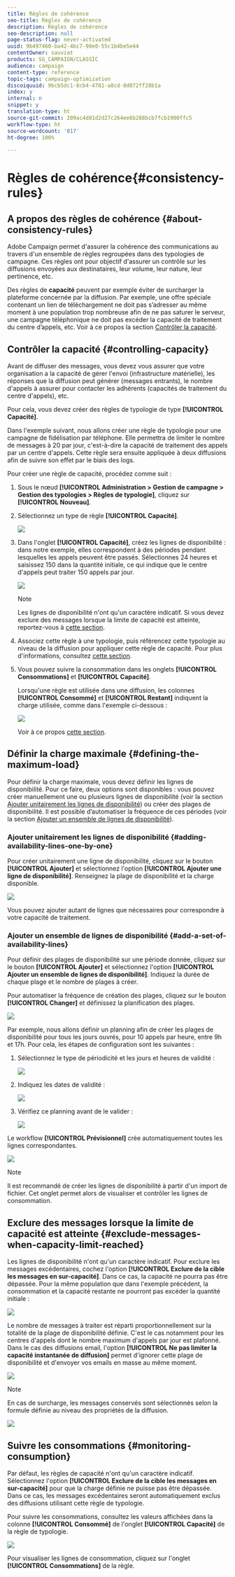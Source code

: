 ```yaml
---
title: Règles de cohérence
seo-title: Règles de cohérence
description: Règles de cohérence
seo-description: null
page-status-flag: never-activated
uuid: 9b497460-ba42-4bc7-98e0-55c1b4be5e44
contentOwner: sauviat
products: SG_CAMPAIGN/CLASSIC
audience: campaign
content-type: reference
topic-tags: campaign-optimization
discoiquuid: 9bcb5dc1-8cb4-4781-a8cd-8d072ff28b1a
index: y
internal: n
snippet: y
translation-type: ht
source-git-commit: 209ac4d81d2d27c264ee6b288bcb7fcb1900ffc5
workflow-type: ht
source-wordcount: '817'
ht-degree: 100%

---
```



# Règles de cohérence{#consistency-rules}

## A propos des règles de cohérence {#about-consistency-rules}

Adobe Campaign permet d&#39;assurer la cohérence des communications au travers d&#39;un ensemble de règles regroupées dans des typologies de campagne. Ces règles ont pour objectif d&#39;assurer un contrôle sur les diffusions envoyées aux destinataires, leur volume, leur nature, leur pertinence, etc.

Des règles de **capacité** peuvent par exemple éviter de surcharger la plateforme concernée par la diffusion. Par exemple, une offre spéciale contenant un lien de téléchargement ne doit pas s’adresser au même moment à une population trop nombreuse afin de ne pas saturer le serveur, une campagne téléphonique ne doit pas excéder la capacité de traitement du centre d’appels, etc. Voir à ce propos la section [Contrôler la capacité](#controlling-capacity).

## Contrôler la capacité {#controlling-capacity}

Avant de diffuser des messages, vous devez vous assurer que votre organisation a la capacité de gérer l&#39;envoi (infrastructure matérielle), les réponses que la diffusion peut générer (messages entrants), le nombre d&#39;appels à assurer pour contacter les adhérents (capacités de traitement du centre d&#39;appels), etc.

Pour cela, vous devez créer des règles de typologie de type **[!UICONTROL Capacité]**.

Dans l&#39;exemple suivant, nous allons créer une règle de typologie pour une campagne de fidélisation par téléphone. Elle permettra de limiter le nombre de messages à 20 par jour, c&#39;est-à-dire la capacité de traitement des appels par un centre d&#39;appels. Cette règle sera ensuite appliquée à deux diffusions afin de suivre son effet par le biais des logs.

Pour créer une règle de capacité, procédez comme suit :

1. Sous le nœud **[!UICONTROL Administration > Gestion de campagne > Gestion des typologies > Règles de typologie]**, cliquez sur **[!UICONTROL Nouveau]**.
1. Sélectionnez un type de règle **[!UICONTROL Capacité]**.

   ![](assets/campaign_opt_create_capacity_01.png)

1. Dans l&#39;onglet **[!UICONTROL Capacité]**, créez les lignes de disponibilité : dans notre exemple, elles correspondent à des périodes pendant lesquelles les appels peuvent être passés. Sélectionnes 24 heures et saisissez 150 dans la quantité initiale, ce qui indique que le centre d&#39;appels peut traiter 150 appels par jour.

   ![](assets/campaign_opt_create_capacity_02.png)

   >[!NOTE]
   >
   >Les lignes de disponibilité n&#39;ont qu&#39;un caractère indicatif. Si vous devez exclure des messages lorsque la limite de capacité est atteinte, reportez-vous à [cette section](#exclude-messages-when-capacity-limit-reached).

1. Associez cette règle à une typologie, puis référencez cette typologie au niveau de la diffusion pour appliquer cette règle de capacité. Pour plus d&#39;informations, consultez [cette section](../../campaign/using/applying-rules.md#applying-a-typology-to-a-delivery).
1. Vous pouvez suivre la consommation dans les onglets **[!UICONTROL Consommations]** et **[!UICONTROL Capacité]**.

   Lorsqu&#39;une règle est utilisée dans une diffusion, les colonnes **[!UICONTROL Consommé]** et **[!UICONTROL Restant]** indiquent la charge utilisée, comme dans l&#39;exemple ci-dessous :

   ![](assets/campaign_opt_create_capacity_03.png)

   Voir à ce propos [cette section](#monitoring-consumption).

## Définir la charge maximale {#defining-the-maximum-load}

Pour définir la charge maximale, vous devez définir les lignes de disponibilité. Pour ce faire, deux options sont disponibles : vous pouvez créer manuellement une ou plusieurs lignes de disponibilité (voir la section [Ajouter unitairement les lignes de disponibilité](#adding-availability-lines-one-by-one)) ou créer des plages de disponibilité. Il est possible d’automatiser la fréquence de ces périodes (voir la section [Ajouter un ensemble de lignes de disponibilité](#add-a-set-of-availability-lines)).

### Ajouter unitairement les lignes de disponibilité {#adding-availability-lines-one-by-one}

Pour créer unitairement une ligne de disponibilité, cliquez sur le bouton **[!UICONTROL Ajouter]** et sélectionnez l&#39;option **[!UICONTROL Ajouter une ligne de disponibilité]**. Renseignez la plage de disponibilité et la charge disponible.

![](assets/campaign_opt_create_capacity_02.png)

Vous pouvez ajouter autant de lignes que nécessaires pour correspondre à votre capacité de traitement.

### Ajouter un ensemble de lignes de disponibilité {#add-a-set-of-availability-lines}

Pour définir des plages de disponibilité sur une période donnée, cliquez sur le bouton **[!UICONTROL Ajouter]** et sélectionnez l&#39;option **[!UICONTROL Ajouter un ensemble de lignes de disponibilité]**. Indiquez la durée de chaque plage et le nombre de plages à créer.

Pour automatiser la fréquence de création des plages, cliquez sur le bouton **[!UICONTROL Changer]** et définissez la planification des plages.

![](assets/campaign_opt_create_capacity_07.png)

Par exemple, nous allons définir un planning afin de créer les plages de disponibilité pour tous les jours ouvrés, pour 10 appels par heure, entre 9h et 17h. Pour cela, les étapes de configuration sont les suivantes :

1. Sélectionnez le type de périodicité et les jours et heures de validité :

   ![](assets/campaign_opt_create_capacity_08.png)

1. Indiquez les dates de validité :

   ![](assets/campaign_opt_create_capacity_09.png)

1. Vérifiez ce planning avant de le valider :

   ![](assets/campaign_opt_create_capacity_10.png)

Le workflow **[!UICONTROL Prévisionnel]** crée automatiquement toutes les lignes correspondantes.

![](assets/campaign_opt_create_capacity_12.png)

>[!NOTE]
>
>Il est recommandé de créer les lignes de disponibilité à partir d&#39;un import de fichier. Cet onglet permet alors de visualiser et contrôler les lignes de consommation.

## Exclure des messages lorsque la limite de capacité est atteinte {#exclude-messages-when-capacity-limit-reached}

Les lignes de disponibilité n&#39;ont qu&#39;un caractère indicatif. Pour exclure les messages excédentaires, cochez l&#39;option **[!UICONTROL Exclure de la cible les messages en sur-capacité]**. Dans ce cas, la capacité ne pourra pas être dépassée. Pour la même population que dans l&#39;exemple précédent, la consommation et la capacité restante ne pourront pas excéder la quantité initiale :

![](assets/campaign_opt_create_capacity_04.png)

Le nombre de messages à traiter est réparti proportionnellement sur la totalité de la plage de disponibilité définie. C&#39;est le cas notamment pour les centres d&#39;appels dont le nombre maximum d&#39;appels par jour est plafonné. Dans le cas des diffusions email, l&#39;option **[!UICONTROL Ne pas limiter la capacité instantanée de diffusion]** permet d&#39;ignorer cette plage de disponibilité et d&#39;envoyer vos emails en masse au même moment.

![](assets/campaign_opt_create_capacity_05.png)

>[!NOTE]
>
>En cas de surcharge, les messages conservés sont sélectionnés selon la formule définie au niveau des propriétés de la diffusion.

![](assets/campaign_opt_create_capacity_06.png)

## Suivre les consommations {#monitoring-consumption}

Par défaut, les règles de capacité n&#39;ont qu&#39;un caractère indicatif. Sélectionnez l&#39;option **[!UICONTROL Exclure de la cible les messages en sur-capacité]** pour que la charge définie ne puisse pas être dépassée. Dans ce cas, les messages excédentaires seront automatiquement exclus des diffusions utilisant cette règle de typologie.

Pour suivre les consommations, consultez les valeurs affichées dans la colonne **[!UICONTROL Consommé]** de l&#39;onglet **[!UICONTROL Capacité]** de la règle de typologie.

![](assets/campaign_opt_create_capacity_04.png)

Pour visualiser les lignes de consommation, cliquez sur l&#39;onglet **[!UICONTROL Consommations]** de la règle.
